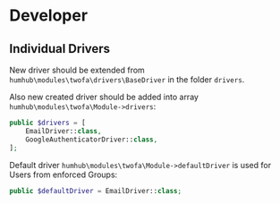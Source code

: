 # Developer

## Individual Drivers

New driver should be extended from `humhub\modules\twofa\drivers\BaseDriver` in the folder `drivers`.

Also new created driver should be added into array `humhub\modules\twofa\Module->drivers`:

```php
public $drivers = [
    EmailDriver::class,
    GoogleAuthenticatorDriver::class,
];
```

Default driver `humhub\modules\twofa\Module->defaultDriver` is used for Users from enforced Groups:

```php
public $defaultDriver = EmailDriver::class;
```
